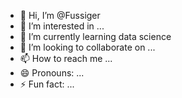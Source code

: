 - 👋 Hi, I’m @Fussiger
- 👀 I’m interested in ...
- 🌱 I’m currently learning data science
- 💞️ I’m looking to collaborate on ...
- 📫 How to reach me ...
- 😄 Pronouns: ...
- ⚡ Fun fact: ...

<!---
Fussiger/Fussiger is a ✨ special ✨ repository because its `README.md` (this file) appears on your GitHub profile.
You can click the Preview link to take a look at your changes.
--->
